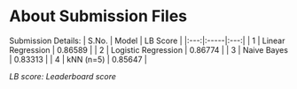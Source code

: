 # About Submission Files
Submission Details:
| S.No. | Model | LB Score |
|:---:|:-----|:---:|
| 1 | Linear Regression | 0.86589 |
| 2 | Logistic Regression | 0.86774 |
| 3 | Naive Bayes | 0.83313 |
| 4 | kNN (n=5) | 0.85647 |

*LB score: Leaderboard score*